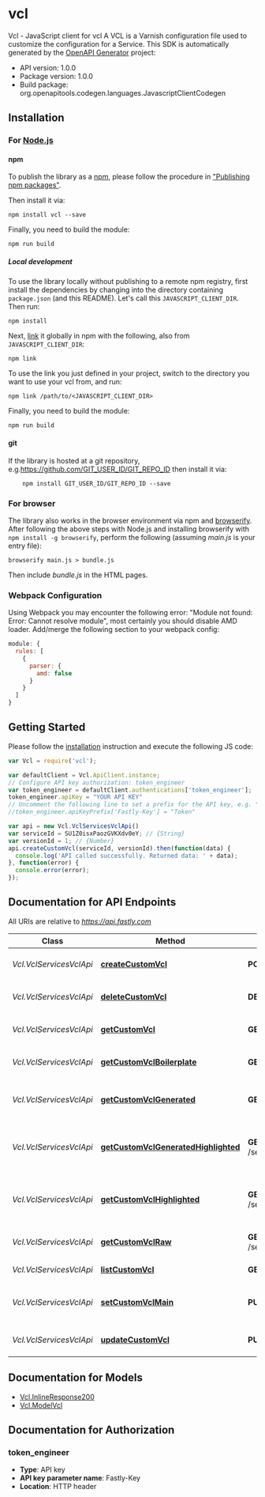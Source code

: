 # vcl

Vcl - JavaScript client for vcl
A VCL is a Varnish configuration file used to customize the configuration for a Service.
This SDK is automatically generated by the [OpenAPI Generator](https://openapi-generator.tech) project:

- API version: 1.0.0
- Package version: 1.0.0
- Build package: org.openapitools.codegen.languages.JavascriptClientCodegen

## Installation

### For [Node.js](https://nodejs.org/)

#### npm

To publish the library as a [npm](https://www.npmjs.com/), please follow the procedure in ["Publishing npm packages"](https://docs.npmjs.com/getting-started/publishing-npm-packages).

Then install it via:

```shell
npm install vcl --save
```

Finally, you need to build the module:

```shell
npm run build
```

##### Local development

To use the library locally without publishing to a remote npm registry, first install the dependencies by changing into the directory containing `package.json` (and this README). Let's call this `JAVASCRIPT_CLIENT_DIR`. Then run:

```shell
npm install
```

Next, [link](https://docs.npmjs.com/cli/link) it globally in npm with the following, also from `JAVASCRIPT_CLIENT_DIR`:

```shell
npm link
```

To use the link you just defined in your project, switch to the directory you want to use your vcl from, and run:

```shell
npm link /path/to/<JAVASCRIPT_CLIENT_DIR>
```

Finally, you need to build the module:

```shell
npm run build
```

#### git

If the library is hosted at a git repository, e.g.https://github.com/GIT_USER_ID/GIT_REPO_ID
then install it via:

```shell
    npm install GIT_USER_ID/GIT_REPO_ID --save
```

### For browser

The library also works in the browser environment via npm and [browserify](http://browserify.org/). After following
the above steps with Node.js and installing browserify with `npm install -g browserify`,
perform the following (assuming *main.js* is your entry file):

```shell
browserify main.js > bundle.js
```

Then include *bundle.js* in the HTML pages.

### Webpack Configuration

Using Webpack you may encounter the following error: "Module not found: Error:
Cannot resolve module", most certainly you should disable AMD loader. Add/merge
the following section to your webpack config:

```javascript
module: {
  rules: [
    {
      parser: {
        amd: false
      }
    }
  ]
}
```

## Getting Started

Please follow the [installation](#installation) instruction and execute the following JS code:

```javascript
var Vcl = require('vcl');

var defaultClient = Vcl.ApiClient.instance;
// Configure API key authorization: token_engineer
var token_engineer = defaultClient.authentications['token_engineer'];
token_engineer.apiKey = "YOUR API KEY"
// Uncomment the following line to set a prefix for the API key, e.g. "Token" (defaults to null)
//token_engineer.apiKeyPrefix['Fastly-Key'] = "Token"

var api = new Vcl.VclServicesVclApi()
var serviceId = SU1Z0isxPaozGVKXdv0eY; // {String} 
var versionId = 1; // {Number} 
api.createCustomVcl(serviceId, versionId).then(function(data) {
  console.log('API called successfully. Returned data: ' + data);
}, function(error) {
  console.error(error);
});


```

## Documentation for API Endpoints

All URIs are relative to *https://api.fastly.com*

Class | Method | HTTP request | Description
------------ | ------------- | ------------- | -------------
*Vcl.VclServicesVclApi* | [**createCustomVcl**](docs/VclServicesVclApi.md#createCustomVcl) | **POST** /service/{service_id}/version/{version_id}/vcl | Create a custom VCL file
*Vcl.VclServicesVclApi* | [**deleteCustomVcl**](docs/VclServicesVclApi.md#deleteCustomVcl) | **DELETE** /service/{service_id}/version/{version_id}/vcl/{vcl_name} | Delete a custom VCL file
*Vcl.VclServicesVclApi* | [**getCustomVcl**](docs/VclServicesVclApi.md#getCustomVcl) | **GET** /service/{service_id}/version/{version_id}/vcl/{vcl_name} | Get a custom VCL file
*Vcl.VclServicesVclApi* | [**getCustomVclBoilerplate**](docs/VclServicesVclApi.md#getCustomVclBoilerplate) | **GET** /service/{service_id}/version/{version_id}/boilerplate | Get boilerplate VCL
*Vcl.VclServicesVclApi* | [**getCustomVclGenerated**](docs/VclServicesVclApi.md#getCustomVclGenerated) | **GET** /service/{service_id}/version/{version_id}/generated_vcl | Get the generated VCL for a service
*Vcl.VclServicesVclApi* | [**getCustomVclGeneratedHighlighted**](docs/VclServicesVclApi.md#getCustomVclGeneratedHighlighted) | **GET** /service/{service_id}/version/{version_id}/generated_vcl/content | Get the generated VCL with syntax highlighting
*Vcl.VclServicesVclApi* | [**getCustomVclHighlighted**](docs/VclServicesVclApi.md#getCustomVclHighlighted) | **GET** /service/{service_id}/version/{version_id}/vcl/{vcl_name}/content | Get a custom VCL file with syntax highlighting
*Vcl.VclServicesVclApi* | [**getCustomVclRaw**](docs/VclServicesVclApi.md#getCustomVclRaw) | **GET** /service/{service_id}/version/{version_id}/vcl/{vcl_name}/download | Download a custom VCL file
*Vcl.VclServicesVclApi* | [**listCustomVcl**](docs/VclServicesVclApi.md#listCustomVcl) | **GET** /service/{service_id}/version/{version_id}/vcl | List custom VCL files
*Vcl.VclServicesVclApi* | [**setCustomVclMain**](docs/VclServicesVclApi.md#setCustomVclMain) | **PUT** /service/{service_id}/version/{version_id}/vcl/{vcl_name}/main | Set a custom VCL file as main
*Vcl.VclServicesVclApi* | [**updateCustomVcl**](docs/VclServicesVclApi.md#updateCustomVcl) | **PUT** /service/{service_id}/version/{version_id}/vcl/{vcl_name} | Update a custom VCL file


## Documentation for Models

 - [Vcl.InlineResponse200](docs/InlineResponse200.md)
 - [Vcl.ModelVcl](docs/ModelVcl.md)


## Documentation for Authorization



### token_engineer


- **Type**: API key
- **API key parameter name**: Fastly-Key
- **Location**: HTTP header

